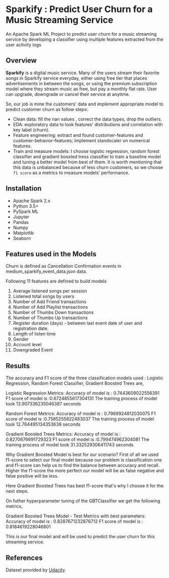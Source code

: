 # Sparkify : Predict User Churn for a Music Streaming Service

An Apache Spark ML Project to predict user churn for a music streaming service by developing a classifier using multiple features extracted from the user activity logs

## Overview
**Sparkify** is a digital music service. Many of the users stream their favorite songs in Sparkify service everyday, either using free tier that places advertisements in between the songs, or using the premium subscription model where they stream music as free, but pay a monthly flat rate. User can upgrade, downgrade or cancel their service at anytime.  

So, our job is mine the customers' data and implement appropriate model to predict customer churn as follow steps:

- Clean data: fill the nan values , correct the data types, drop the outliers.
- EDA: exploratory data to look features' distributions and correlation with key label (churn).
- Feature engineering: extract and found customer-features and customer-behavior-features; Implement standscaler on numerical features.
- Train and measure models:  I choose logistic regression, random forest classifier and gradient bossted tress classifier to train a baseline model and tuning a better model from best of them. It is worth mentioning that this data is unbalanced because of less churn customers, so we choose `f1 score`  as a metrics to measure models' performance.

## Installation

- Apache Spark 2.x
- Python 3.5+
- PySpark ML
- Jupyter
- Pandas
- Numpy
- Matplotlib
- Seaborn

## Features used in the Models

Churn is defined as Cancellation Confirmation events in medium_sparkify_event_data.json data.

Following 11 features are defined to build models

1. Average listened songs per session
2. Listened total songs by users
3. Number of Add Friend transactions
4. Number of Add Playlist transactions
5. Number of Thumbs Down transactions
6. Number of Thumbs Up transactions
7. Register duration (days) - between last event date of user and registration date.
8. Length of listen time
9. Gender
10. Account level
11. Downgraded Event


## Results

The accuracy and F1 score of the three classification models used : Logistic Regression, Random Forest Classifier, Gradient Boosted Trees are,

Logistic Regression Metrics:
Accuracy of model is : 0.7443609022556391
F1 score of model is :0.6724855617304131
The training process of model took 13.907336235046387 seconds

Random Forest Metrics:
Accuracy of model is : 0.7969924812030075
F1 score of model is :0.7585255822483037
The training process of model took 12.764495134353638 seconds

Gradient Boosted Trees Metrics:
Accuracy of model is : 0.8270676691729323
F1 score of model is :0.799474962304081
The training process of model took 31.332529306411743 seconds

Why Gradient Boosted Model is best for our scenario?
First of all we used f1-score to select our final model because our problem is classification one and f1-score can help us to find the balance between accuracy and recall. Higher the f1-score the more perfect our model will be as false negative and false positive will be less.

Here Gradient Boosted Trees has best f1-score that's why I choose it for the next steps.


On futher hyperparameter tuning of the GBTClassifier we get the following metrics,

Gradient Boosted Trees Model - Test Metrics with best parameters:
Accuracy of model is :  0.8287671232876712
F1 score of model is : 0.8184619228046801

This is our final model and will be used to predict the user churn for this streaming service.


## References

Dataset provided by [Udacity](https://cn.udacity.com/).
